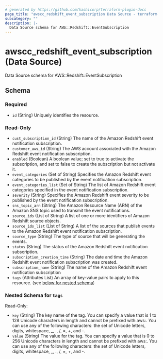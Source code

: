 ```yaml
---
# generated by https://github.com/hashicorp/terraform-plugin-docs
page_title: "awscc_redshift_event_subscription Data Source - terraform-provider-awscc"
subcategory: ""
description: |-
  Data Source schema for AWS::Redshift::EventSubscription
---
```


# awscc_redshift_event_subscription (Data Source)

Data Source schema for AWS::Redshift::EventSubscription



<!-- schema generated by tfplugindocs -->
## Schema

### Required

- `id` (String) Uniquely identifies the resource.

### Read-Only

- `cust_subscription_id` (String) The name of the Amazon Redshift event notification subscription.
- `customer_aws_id` (String) The AWS account associated with the Amazon Redshift event notification subscription.
- `enabled` (Boolean) A boolean value; set to true to activate the subscription, and set to false to create the subscription but not activate it.
- `event_categories` (Set of String) Specifies the Amazon Redshift event categories to be published by the event notification subscription.
- `event_categories_list` (Set of String) The list of Amazon Redshift event categories specified in the event notification subscription.
- `severity` (String) Specifies the Amazon Redshift event severity to be published by the event notification subscription.
- `sns_topic_arn` (String) The Amazon Resource Name (ARN) of the Amazon SNS topic used to transmit the event notifications.
- `source_ids` (List of String) A list of one or more identifiers of Amazon Redshift source objects.
- `source_ids_list` (List of String) A list of the sources that publish events to the Amazon Redshift event notification subscription.
- `source_type` (String) The type of source that will be generating the events.
- `status` (String) The status of the Amazon Redshift event notification subscription.
- `subscription_creation_time` (String) The date and time the Amazon Redshift event notification subscription was created.
- `subscription_name` (String) The name of the Amazon Redshift event notification subscription
- `tags` (Attributes List) An array of key-value pairs to apply to this resource. (see [below for nested schema](#nestedatt--tags))

<a id="nestedatt--tags"></a>
### Nested Schema for `tags`

Read-Only:

- `key` (String) The key name of the tag. You can specify a value that is 1 to 128 Unicode characters in length and cannot be prefixed with aws:. You can use any of the following characters: the set of Unicode letters, digits, whitespace, _, ., /, =, +, and -.
- `value` (String) The value for the tag. You can specify a value that is 0 to 256 Unicode characters in length and cannot be prefixed with aws:. You can use any of the following characters: the set of Unicode letters, digits, whitespace, _, ., /, =, +, and -.
